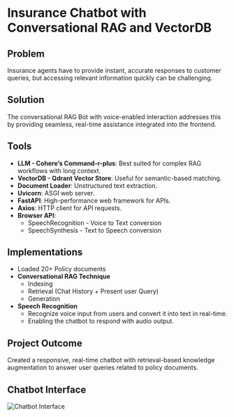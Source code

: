 # Insurance Chatbot with Conversational RAG and VectorDB

## Problem
Insurance agents have to provide instant, accurate responses to customer queries, but accessing relevant information quickly can be challenging.

## Solution
The conversational RAG Bot with voice-enabled interaction addresses this by providing seamless, real-time assistance integrated into the frontend.

## Tools
- **LLM - Cohere’s Command-r-plus**: Best suited for complex RAG workflows with long context.
- **VectorDB - Qdrant Vector Store**: Useful for semantic-based matching.
- **Document Loader**: Unstructured text extraction.
- **Uvicorn**: ASGI web server.
- **FastAPI**: High-performance web framework for APIs.
- **Axios**: HTTP client for API requests.
- **Browser API**:
  - SpeechRecognition - Voice to Text conversion
  - SpeechSynthesis - Text to Speech conversion

## Implementations
- Loaded 20+ Policy documents
- **Conversational RAG Technique**
  - Indexing
  - Retrieval (Chat History + Present user Query)
  - Generation
- **Speech Recognition**
  - Recognize voice input from users and convert it into text in real-time.
  - Enabling the chatbot to respond with audio output.

## Project Outcome
Created a responsive, real-time chatbot with retrieval-based knowledge augmentation to answer user queries related to policy documents.

## Chatbot Interface
![Chatbot Interface](https://drive.google.com/uc?id=1j3EKyW6G_fASN7B-4xdbtQ5K58dXYoID)
